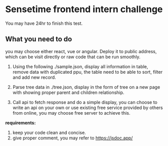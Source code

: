 # Sensetime frontend intern challenge

You may have 24hr to finish this test.

## What you need to do
you may choose either react, vue or angular. Deploy it to public address, which can be visit directly or raw code that can be run smoothly.
1. Using the following ./sample.json, display all information in table, remove data with duplicated ppu, the table need to be able to sort, filter and add new record.

2. Parse tree data in ./tree.json, display in the form of tree on a new page with showing proper parent and children relationship.

3. Call api to fetch response and do a simple display, you can choose to write an api on your own or use existing free service provided by others from online, you may choose free server to achieve this.

**requirements:**

1. keep your code clean and concise.
2. give proper comment, you may refer to https://jsdoc.app/